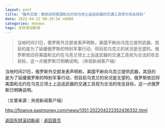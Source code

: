```yaml
---
layout: post
title: "俄外交部：俄依旧将美国和北约向乌领土运送武器的交通工具视为攻击目标"
date: 2022-04-22 00:29:54 +0800
categories: emnews
tags: 东财滚动新闻
---
```

> 当地时间21日，俄罗斯外交部发表声明称，美国不断向乌克兰提供武器，其目的是为了延缓俄罗斯的特别军事行动，但目前乌克兰的状况是无望的。俄罗斯依旧将美国和北约在乌克兰领土上运送武器的交通工具视为合法的攻击目标，这一点俄罗斯已明确说明。（央视新闻客户端）

<p>当地时间21日，俄罗斯外交部发表声明称，美国不断向乌克兰提供武器，其目的是为了延缓俄罗斯的特别军事行动，但目前乌克兰的状况是无望的。俄罗斯依旧将美国和北约在乌克兰领土上运送武器的交通工具视为合法的攻击目标，这一点俄罗斯已明确说明。</p><p class="em_media">（文章来源：央视新闻客户端）</p>

<http://finance.eastmoney.com/news/1351,202204222352436332.html>

[返回东财滚动新闻](//finews.withounder.com/emnews/)｜[返回首页](//finews.withounder.com/)